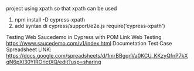 project using xpath so that xpath can be used

1. npm install -D cypress-xpath
2. add syntax di cypress/support/e2e.js require('cypress-xpath')
   
Testing Web Saucedemo in Cypress with POM Link Web Testing https://www.saucedemo.com/v1/index.html
Documetation Test Case Spreadsheet LINK: https://docs.google.com/spreadsheets/d/1mrBBgqnVa0KCU_KKzyQfnP7kXqN6pXl30YIROrictXQ/edit?usp=sharing
